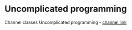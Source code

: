 # Uncomplicated programming

Channel classes Uncomplicated programming - [channel link](https://www.youtube.com/user/progdescomplicada)



